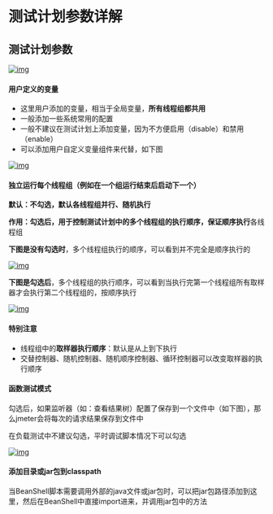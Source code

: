 # 测试计划参数详解

## 测试计划参数

[![img](https://img2020.cnblogs.com/blog/1896874/202005/1896874-20200503194917613-1313384110.png)](https://img2020.cnblogs.com/blog/1896874/202005/1896874-20200503194917613-1313384110.png)

 

#### 用户定义的变量

- 这里用户添加的变量，相当于全局变量，**所有线程组都共用**
- 一般添加一些系统常用的配置
- 一般不建议在测试计划上添加变量，因为不方便启用（disable）和禁用（enable）
- 可以添加用户自定义变量组件来代替，如下图

[![img](https://img2020.cnblogs.com/blog/1896874/202005/1896874-20200503194414197-1918792892.png)](https://img2020.cnblogs.com/blog/1896874/202005/1896874-20200503194414197-1918792892.png)

 

#### 独立运行每个线程组（例如在一个组运行结束后启动下一个）

**默认：**不勾选，默认**各线程组并行、随机执行**

**作用：**勾选后，用于控制测试计划中的多个线程组的执行顺序，保证**顺序执行**各线程组

**下图是没有勾选时**，多个线程组执行的顺序，可以看到并不完全是顺序执行的

[![img](https://img2020.cnblogs.com/blog/1896874/202005/1896874-20200503204153048-983026927.png)](https://img2020.cnblogs.com/blog/1896874/202005/1896874-20200503204153048-983026927.png)

 

**下图是勾选后**，多个线程组的执行顺序，可以看到当执行完第一个线程组所有取样器才会执行第二个线程组的，按顺序执行

[![img](https://img2020.cnblogs.com/blog/1896874/202005/1896874-20200503204257442-9500099.png)](https://img2020.cnblogs.com/blog/1896874/202005/1896874-20200503204257442-9500099.png)

 

#### 特别注意

- 线程组中的**取样器执行顺序**：默认是从上到下执行
- 交替控制器、随机控制器、随机顺序控制器、循环控制器可以改变取样器的执行顺序

 

#### 函数测试模式

勾选后，如果监听器（如：查看结果树）配置了保存到一个文件中（如下图），那么jmeter会将每次的请求结果保存到文件中

在负载测试中不建议勾选，平时调试脚本情况下可以勾选

[![img](https://img2020.cnblogs.com/blog/1896874/202005/1896874-20200503205621527-613111783.png)](https://img2020.cnblogs.com/blog/1896874/202005/1896874-20200503205621527-613111783.png)

 

#### 添加目录或jar包到classpath

当BeanShell脚本需要调用外部的java文件或jar包时，可以把jar包路径添加到这里，然后在BeanShell中直接import进来，并调用jar包中的方法